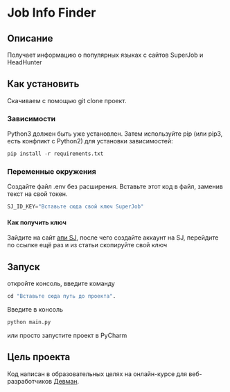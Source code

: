 # Job Info Finder

## Описание
Получает информацию о популярных языках с сайтов SuperJob и HeadHunter
## Как установить
Скачиваем с помощью git clone проект.
### Зависимости
Python3 должен быть уже установлен. Затем используйте pip (или pip3, есть конфликт с Python2) для установки зависимостей:
```python
pip install -r requirements.txt
```
### Переменные окружения
Создайте файл .env без расширения.
Вставьте этот код в файл, заменив текст на свой токен.
```python
SJ_ID_KEY="Вставьте сюда свой ключ SuperJob"
```
#### Как получить ключ
  Зайдите на сайт [апи SJ]("https://api.superjob.ru/"), после чего создайте аккаунт на SJ, перейдите по ссылке ещё раз и из статьи скопируйте свой ключ
## Запуск
откройте консоль, введите команду
```python
cd "Вставьте сюда путь до проекта".
```
Введите в консоль 
```python
python main.py 
```
или просто запустите проект в PyCharm
## Цель проекта
Код написан в образовательных целях на онлайн-курсе для веб-разработчиков [Девман]("dvmn.org").